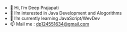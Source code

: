 - 👋 Hi, I’m Deep Prajapati
- 👀 I’m interested in Java Development and Alogorithms
- 🌱 I’m currently learning JavaScript/WevDev
- 📫 Mail me : dp124551634@gmail.com

<!---
deep-1704/deep-1704 is a ✨ special ✨ repository because its `README.md` (this file) appears on your GitHub profile.
You can click the Preview link to take a look at your changes.
--->
